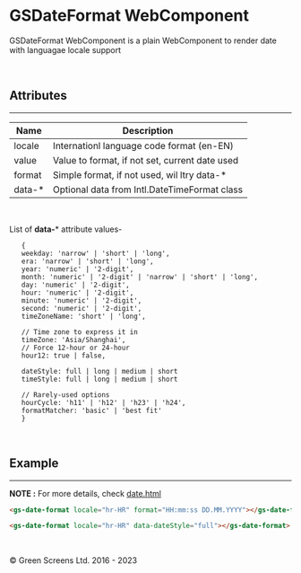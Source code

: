 # GSDateFormat WebComponent

GSDateFormat WebComponent is a plain WebComponent to render date with languagae locale support

<br>

## Attributes 
---

| Name               | Description                                              |
|--------------------|----------------------------------------------------------|
| locale             | Internationl language code format (en-EN)                | 
| value              | Value to format, if not set, current date used           |
| format             | Simple format, if not used, wil ltry data-*              |                          
| data-*             | Optional data from Intl.DateTimeFormat class             |

<br>

List of **data-*** attribute values-


       {
       weekday: 'narrow' | 'short' | 'long',
       era: 'narrow' | 'short' | 'long',
       year: 'numeric' | '2-digit',
       month: 'numeric' | '2-digit' | 'narrow' | 'short' | 'long',
       day: 'numeric' | '2-digit',
       hour: 'numeric' | '2-digit',
       minute: 'numeric' | '2-digit',
       second: 'numeric' | '2-digit',
       timeZoneName: 'short' | 'long',

       // Time zone to express it in
       timeZone: 'Asia/Shanghai',
       // Force 12-hour or 24-hour
       hour12: true | false,

       dateStyle: full | long | medium | short
       timeStyle: full | long | medium | short

       // Rarely-used options
       hourCycle: 'h11' | 'h12' | 'h23' | 'h24',
       formatMatcher: 'basic' | 'best fit'
       }

<br>

## Example
---

**NOTE :** 
For more details, check [date.html](../../demos/intl/date.html)

```html
<gs-date-format locale="hr-HR" format="HH:mm:ss DD.MM.YYYY"></gs-date-format>

<gs-date-format locale="hr-HR" data-dateStyle="full"></gs-date-format>
```
<br>

&copy; Green Screens Ltd. 2016 - 2023

